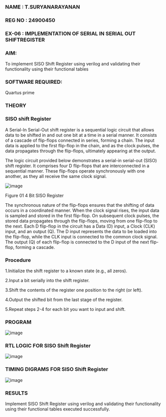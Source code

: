 ### NAME : T.SURYANARAYANAN
### REG NO : 24900450
### EX-06 : IMPLEMENTATION OF  SERIAL IN SERIAL OUT SHIFTREGISTER

### AIM:

To implement  SISO Shift Register using verilog and validating their functionality using their functional tables

### SOFTWARE REQUIRED:

Quartus prime

### THEORY

### SISO shift Register

A Serial-In Serial-Out shift register is a sequential logic circuit that allows data to be shifted in and out one bit at a time in a serial manner. It consists of a cascade of flip-flops connected in series, forming a chain. The input data is applied to the first flip-flop in the chain, and as the clock pulses, the data propagates through the flip-flops, ultimately appearing at the output.

The logic circuit provided below demonstrates a serial-in serial-out (SISO) shift register. It comprises four D flip-flops that are interconnected in a sequential manner. These flip-flops operate synchronously with one another, as they all receive the same clock signal.

![image](https://github.com/naavaneetha/SERIAL-IN-SERIAL-OUT-SHIFTREGISTER/assets/154305477/e81c4072-37f9-46c6-8145-566764b74c3a)

Figure 01 4 Bit SISO Register

The synchronous nature of the flip-flops ensures that the shifting of data occurs in a coordinated manner. When the clock signal rises, the input data is sampled and stored in the first flip-flop. On subsequent clock pulses, the stored data propagates through the flip-flops, moving from one flip-flop to the next.
Each D flip-flop in the circuit has a Data (D) input, a Clock (CLK) input, and an output (Q). The D input represents the data to be loaded into the flip-flop, while the CLK input is connected to the common clock signal. The output (Q) of each flip-flop is connected to the D input of the next flip-flop, forming a cascade.

### Procedure
1.Initialize the shift register to a known state (e.g., all zeros).

2.Input a bit serially into the shift register.

3.Shift the contents of the register one position to the right (or left).

4.Output the shifted bit from the last stage of the register.

5.Repeat steps 2-4 for each bit you want to input and shift.


### PROGRAM
![image](https://github.com/user-attachments/assets/d1e3d675-7c36-4915-b077-da37c74b91a1)


### RTL LOGIC FOR SISO Shift Register
![image](https://github.com/user-attachments/assets/762091ad-48c5-4c4a-b065-3545ef07d262)


### TIMING DIGRAMS FOR SISO Shift Register
![image](https://github.com/user-attachments/assets/9e178ee8-4ebc-436e-8afc-12497e619398)


### RESULTS
Implement  SISO Shift Register using verilog and validating their functionality using their functional tables executed successfully.
